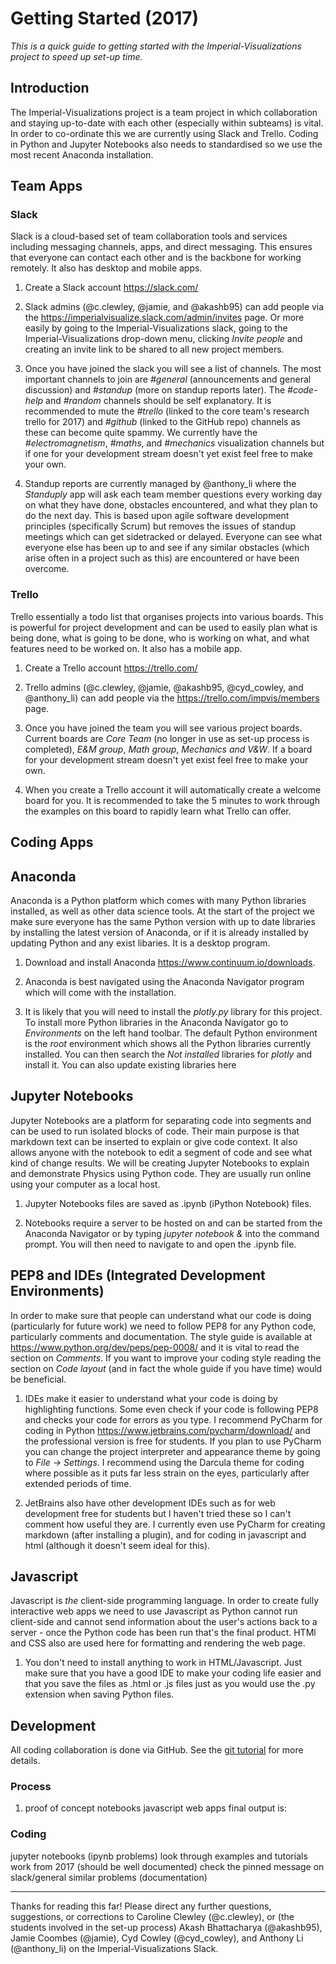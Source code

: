﻿# Getting Started (2017)

*This is a quick guide to getting started with the Imperial-Visualizations project to speed up set-up time.*

## Introduction

The Imperial-Visualizations project is a team project in which collaboration and staying up-to-date with each other (especially within subteams) is vital. In order to co-ordinate this we are currently using Slack and Trello. Coding in Python and Jupyter Notebooks also needs to standardised so we use the most recent Anaconda installation.

## Team Apps

### Slack

Slack is a cloud-based set of team collaboration tools and services including messaging channels, apps, and direct messaging. This ensures that everyone can contact each other and is the backbone for working remotely. It also has desktop and mobile apps.

1. Create a Slack account https://slack.com/ 

2. Slack admins (@c.clewley, @jamie, and @akashb95) can add people via the https://imperialvisualize.slack.com/admin/invites page. Or more easily by going to the Imperial-Visualizations slack, going to the Imperial-Visualizations drop-down menu, clicking *Invite people* and creating an invite link to be shared to all new project members.

3. Once you have joined the slack you will see a list of channels. The most important channels to join are *#general* (announcements and general discussion) and *#standup* (more on standup reports later). The *#code-help* and *#random* channels should be self explanatory. It is recommended to mute the *#trello* (linked to the core team's research trello for 2017) and *#github* (linked to the GitHub repo) channels as these can become quite spammy. We currently have the *#electromagnetism*, *#maths*, and *#mechanics* visualization channels but if one for your development stream doesn't yet exist feel free to make your own.

4. Standup reports are currently managed by @anthony_li where the *Standuply* app will ask each team member questions every working day on what they have done, obstacles encountered, and what they plan to do the next day. This is based upon agile software development principles (specifically Scrum) but removes the issues of standup meetings which can get sidetracked or delayed. Everyone can see what everyone else has been up to and see if any similar obstacles (which arise often in a project such as this) are encountered or have been overcome.

### Trello

Trello essentially a todo list that organises projects into various boards. This is powerful for project development and can be used to easily plan what is being done, what is going to be done, who is working on what, and what features need to be worked on. It also has a mobile app.

1. Create a Trello account https://trello.com/

2. Trello admins (@c.clewley, @jamie, @akashb95, @cyd_cowley, and @anthony_li) can add people via the https://trello.com/impvis/members page. 

3. Once you have joined the team you will see various project boards. Current boards are *Core Team* (no longer in use as set-up process is completed), *E&M group*, *Math group*, *Mechanics and V\&W*. If a board for your development stream doesn't yet exist feel free to make your own.

4. When you create a Trello account it will automatically create a welcome board for you. It is recommended to take the 5 minutes to work through the examples on this board to rapidly learn what Trello can offer.

## Coding Apps

## Anaconda

Anaconda is a Python platform which comes with many Python libraries installed, as well as other data science tools. At the start of the project we make sure everyone has the same Python version with up to date libraries by installing the latest version of Anaconda, or if it is already installed by updating Python and any exist libaries. It is a desktop program. 

1. Download and install Anaconda https://www.continuum.io/downloads.

2. Anaconda is best navigated using the Anaconda Navigator program which will come with the installation.

3. It is likely that you will need to install the *plotly.py* library for this project. To install more Python libraries in the Anaconda Navigator go to *Environments* on the left hand toolbar. The default Python environment is the *root* environment which shows all the Python libraries currently installed. You can then search the *Not installed* libraries for *plotly* and install it. You can also update existing libraries here

## Jupyter Notebooks

Jupyter Notebooks are a platform for separating code into segments and can be used to run isolated blocks of code. Their main purpose is that markdown text can be inserted to explain or give code context. It also allows anyone with the notebook to edit a segment of code and see what kind of change results. We will be creating Jupyter Notebooks to explain and demonstrate Physics using Python code. They are usually run online using your computer as a local host. 

1. Jupyter Notebooks files are saved as .ipynb (iPython Notebook) files.

2. Notebooks require a server to be hosted on and can be started from the Anaconda Navigator or by typing *jupyter notebook \&* into the command prompt. You will then need to navigate to and open the .ipynb file. 

## PEP8 and IDEs (Integrated Development Environments)

In order to make sure that people can understand what our code is doing (particularly for future work) we need to follow PEP8 for any Python code, particularly comments and documentation. The style guide is available at https://www.python.org/dev/peps/pep-0008/ and it is vital to read the section on *Comments*. If you want to improve your coding style reading the section on *Code layout* (and in fact the whole guide if you have time) would be beneficial.

1. IDEs make it easier to understand what your code is doing by highlighting functions. Some even check if your code is following PEP8 and checks your code for errors as you type. I recommend PyCharm for coding in Python https://www.jetbrains.com/pycharm/download/ and the professional version is free for students. If you plan to use PyCharm you can change the project interpreter and appearance theme by going to *File -> Settings*. I recommend using the Darcula theme for coding where possible as it puts far less strain on the eyes, particularly after extended periods of time.

2. JetBrains also have other development IDEs such as for web development free for students but I haven't tried these so I can't comment how useful they are. I currently even use PyCharm for creating markdown (after installing a plugin), and for coding in javascript and html (although it doesn't seem ideal for this). 

## Javascript

Javascript is *the* client-side programming language. In order to create fully interactive web apps we need to use Javascript as Python cannot run client-side and cannot send information about the user's actions back to a server - once the Python code has been run that's the final product. HTMl and CSS also are used here for formatting and rendering the web page. 

1. You don't need to install anything to work in HTML/Javascript. Just make sure that you have a good IDE to make your coding life easier and that you save the files as .html or .js files just as you would use the .py extension when saving Python files.

## Development

All coding collaboration is done via GitHub. See the [git tutorial](https://anthonyli358.github.io/Imperial-Visualizations/git/git#local-and-remote-files "git tutorial") for more details. 

### Process

1. proof of concept
notebooks
javascript web apps
final output is:

### Coding

jupyter notebooks (ipynb problems)
look through examples and tutorials
work from 2017 (should be well documented)
check the pinned message on slack/general
similar problems (documentation)

_________________________________________________________________________________________________

Thanks for reading this far! Please direct any further questions, suggestions, or corrections to Caroline Clewley (@c.clewley), or (the students involved in the set-up process) Akash Bhattacharya (@akashb95), Jamie Coombes (@jamie), Cyd Cowley (@cyd_cowley), and Anthony Li (@anthony_li) on the Imperial-Visualizations Slack.
